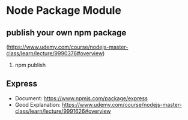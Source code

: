 # Node Package Module

## publish your own npm package 
(https://www.udemy.com/course/nodejs-master-class/learn/lecture/9990376#overview)
1. npm publish 


## Express 
- Document: https://www.npmjs.com/package/express
- Good Explanation: https://www.udemy.com/course/nodejs-master-class/learn/lecture/9991626#overview
